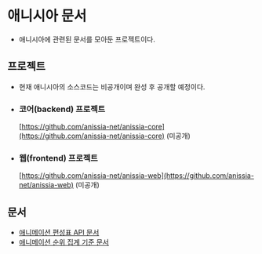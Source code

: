 # 애니시아 문서
- 애니시아에 관련된 문서를 모아둔 프로젝트이다.

## 프로젝트
- 현재 애니시아의 소스코드는 비공개이며 완성 후 공개할 예정이다.
- ### 코어(backend) 프로젝트
  [https://github.com/anissia-net/anissia-core](https://github.com/anissia-net/anissia-core) (미공개)
- ### 웹(frontend) 프로젝트
  [https://github.com/anissia-net/anissia-web](https://github.com/anissia-net/anissia-web) (미공개)

## 문서
- [애니메이션 편성표 API 문서](api_anime_schdule.md)
- [애니메이션 순위 집계 기준 문서](doc_anime_rank.md)
